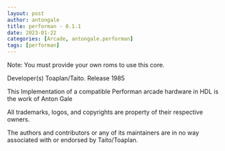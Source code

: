 ```yaml
---
layout: post
author: antongale
title: performan - 0.1.1
date: 2023-01-22
categories: [Arcade, antongale.performan]
tags: [performan]
---
```

Note: You must provide your own roms to use this core.

Developer(s)
    Toaplan/Taito.
Release
    1985

This Implementation of a compatible Performan arcade hardware in HDL is the work of Anton Gale

All trademarks, logos, and copyrights are property of their respective owners.

The authors and contributors or any of its maintainers are in no way associated with or endorsed by Taito/Toaplan.

